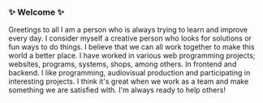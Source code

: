 ### ✨ Welcome ✨

Greetings to all
I am a person who is always trying to learn and improve every day. I consider myself a creative person who looks for solutions or fun ways to do things. I believe that we can all work together to make this world a better place.
I have worked in various web programming projects; websites, programs, systems, shops, among others. In frontend and backend.
I like programming, audiovisual production and participating in interesting projects.
I think it's great when we work as a team and make something we are satisfied with.
I'm always ready to help others!
